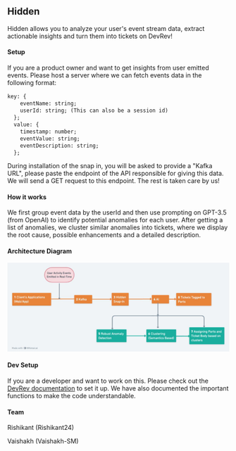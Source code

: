 ## Hidden

Hidden allows you to analyze your user's event stream data, extract actionable insights and turn them into tickets on DevRev!

#### Setup

If you are a product owner and want to get insights from user emitted events. Please host a server where we can fetch events data in the following format:

```
key: {
    eventName: string;
    userId: string; (This can also be a session id)
  };
  value: {
    timestamp: number;
    eventValue: string;
    eventDescription: string;
  };
```

During installation of the snap in, you will be asked to provide a "Kafka URL", please paste the endpoint of the API responsible for giving this data. We will send a GET request to this endpoint. The rest is taken care by us!

#### How it works

We first group event data by the userId and then use prompting on GPT-3.5 (from OpenAI) to identify potential anomalies for each user. After getting a list of anomalies, we cluster similar anomalies into tickets, where we display the root cause, possible enhancements and a detailed description.

#### Architecture Diagram

![Architecture](./architecture.jpeg)

#### Dev Setup

If you are a developer and want to work on this. Please check out the [DevRev documentation](https://docs.devrev.ai/snap-ins) to set it up. We have also documented the important functions to make the code understandable.

#### Team

Rishikant (Rishikant24)

Vaishakh (Vaishakh-SM)
